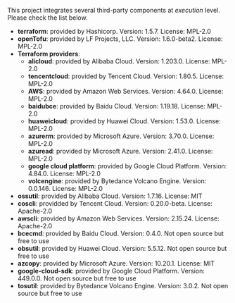 This project integrates several third-party components at *execution* level. Please check the list below.

- **terraform**: provided by Hashicorp. Version: 1.5.7. License: MPL-2.0
- **openTofu**: provided by LF Projects, LLC. Version: 1.6.0-beta2. License: MPL-2.0
- **Terraform providers**:
  - **alicloud**: provided by Alibaba Cloud. Version: 1.203.0. License: MPL-2.0
  - **tencentcloud**: provided by Tencent Cloud. Version: 1.80.5. License: MPL-2.0
  - **AWS**: provided by Amazon Web Services. Version: 4.64.0. License: MPL-2.0
  - **baidubce**: provided by Baidu Cloud. Version: 1.19.18. License: MPL-2.0
  - **huaweicloud**: provided by Huawei Cloud. Version: 1.53.0. License: MPL-2.0
  - **azurerm**: provided by Microsoft Azure. Version: 3.70.0. License: MPL-2.0
  - **azuread**: provided by Microsoft Azure. Version: 2.41.0. License: MPL-2.0
  - **google cloud platform**: provided by Google Cloud Platform. Version: 4.84.0. License: MPL-2.0
  - **volcengine**: provided by Bytedance Volcano Engine. Version: 0.0.146. License: MPL-2.0
- **ossutil**: provided by Alibaba Cloud. Version: 1.7.16. License: MIT
- **coscli**: providded by Tencent Cloud. Version: 0.20.0-beta. License: Apache-2.0
- **awscli**: provided by Amazon Web Services. Version: 2.15.24. License: Apache-2.0
- **bcecmd**: provided by Baidu Cloud. Version: 0.4.0. Not open source but free to use
- **obsutil**: provided by Huawei Cloud. Version: 5.5.12. Not open source but free to use
- **azcopy**: provided by Microsoft Azure. Version: 10.20.1. License: MIT
- **google-cloud-sdk**: provided by Google Cloud Platform. Version: 449.0.0. Not open source but free to use
- **tosutil**: provided by Bytedance Volcano Engine. Version: 3.0.2. Not open source but free to use